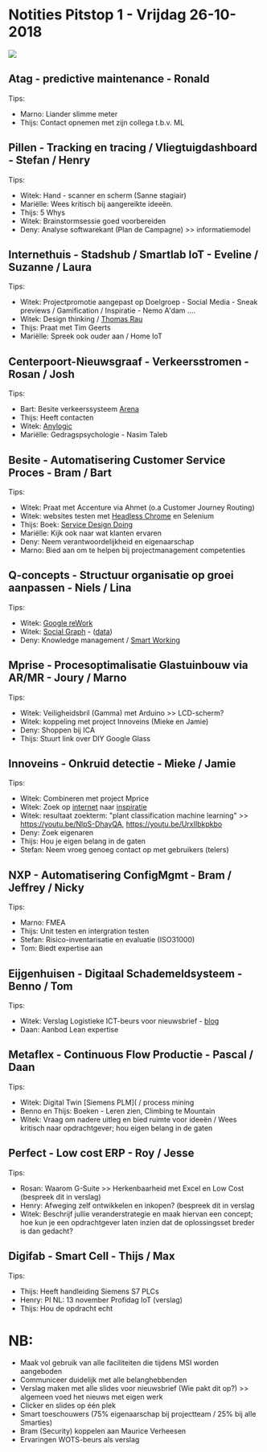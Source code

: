 # Notities Pitstop 1 - Vrijdag 26-10-2018
![](http://ignorelimits.com/wp-content/uploads/2017/06/10-THINGS-THAT-REQUIRE-ZERO-TALENT-724x1024.jpg)


## Atag - predictive maintenance - Ronald
Tips:
- Marno: Liander slimme meter
- Thijs: Contact opnemen met zijn collega t.b.v. ML


## Pillen - Tracking en tracing / Vliegtuigdashboard - Stefan / Henry
Tips:
- Witek: Hand - scanner en scherm (Sanne stagiair)
- Mariëlle: Wees kritisch bij aangereikte ideeën.
- Thijs: 5 Whys
- Witek: Brainstormsessie goed voorbereiden
- Deny: Analyse softwarekant (Plan de Campagne) >> informatiemodel

## Internethuis - Stadshub / Smartlab IoT - Eveline / Suzanne / Laura
Tips:
- Witek: Projectpromotie aangepast op Doelgroep - Social Media - Sneak previews / Gamification / Inspiratie - Nemo A'dam ....
- Witek: Design thinking / [Thomas Rau](http://www.rau.eu/over-ons/)
- Thijs: Praat met Tim Geerts
- Mariëlle: Spreek ook ouder aan / Home IoT

## Centerpoort-Nieuwsgraaf - Verkeersstromen - Rosan / Josh
Tips:
- Bart: Besite verkeerssysteem [Arena](https://www.besite.nl/reference/johan-cruijff-arena/)
- Thijs: Heeft contacten
- Witek: [Anylogic](https://www.anylogic.com/)
- Mariëlle: Gedragspsychologie - Nasim Taleb

## Besite - Automatisering Customer Service Proces - Bram / Bart
Tips:
- Witek: Praat met Accenture via Ahmet (o.a Customer Journey Routing)
- Witek: websites testen met [Headless Chrome](https://developers.google.com/web/tools/puppeteer/) en Selenium
- Thijs: Boek: [Service Design Doing](https://www.thisisservicedesigndoing.com/)
- Mariëlle: Kijk ook naar wat klanten ervaren
- Deny: Neem verantwoordelijkheid en eigenaarschap
- Marno: Bied aan om te helpen bij projectmanagement competenties

## Q-concepts - Structuur organisatie op groei aanpassen - Niels / Lina
Tips:
- Witek: [Google reWork](https://youtu.be/QC_PGHkRvTw)
- Witek: [Social Graph](https://github.com/minorsmart/sep2018/blob/master/docs/inspiratiesessies/000003.png?raw=true) - ([data](https://docs.google.com/spreadsheets/d/1mf1BJPOkrpS_XJafI62gl82wDoZaqZnziMt3co3Z1_c/edit?usp=sharing))
- Deny: Knowledge management / [Smart Working](https://www.fme.nl/nl/kansen-pakken-smart-working-model)

## Mprise - Procesoptimalisatie Glastuinbouw via AR/MR - Joury / Marno
Tips:
- Witek: Veiligheidsbril (Gamma) met Arduino >> LCD-scherm?
- Witek: koppeling met project Innoveins (Mieke en Jamie)
- Deny: Shoppen bij ICA
- Thijs: Stuurt link over DIY Google Glass

## Innoveins - Onkruid detectie - Mieke / Jamie
Tips:
- Witek: Combineren met project Mprice
- Witek: Zoek op [internet](https://youtu.be/-YCa8RntsRE) naar [inspiratie](https://youtu.be/aPHRPGIB-ko)
- Witek: resultaat zoekterm: "plant classification machine learning" >> https://youtu.be/NlpS-DhayQA, https://youtu.be/UrxIIbkpkbo
- Deny: Zoek eigenaren
- Thijs: Hou je eigen belang in de gaten
- Stefan: Neem vroeg genoeg contact op met gebruikers (telers)

## NXP - Automatisering ConfigMgmt - Bram / Jeffrey / Nicky
Tips:
- Marno: FMEA
- Thijs: Unit testen en intergration testen
- Stefan: Risico-inventarisatie en evaluatie (ISO31000)
- Tom: Biedt expertise aan

## Eijgenhuisen - Digitaal Schademeldsysteem - Benno / Tom
Tips:
- Witek: Verslag Logistieke ICT-beurs voor nieuwsbrief - [blog](https://bountielol.github.io/studytech/index.html)
- Daan: Aanbod Lean expertise

## Metaflex - Continuous Flow Productie - Pascal / Daan
Tips:
- Witek: Digital Twin [Siemens PLM]( / process mining
- Benno en Thijs: Boeken - Leren zien, Climbing te Mountain
- Witek: Vraag om nadere uitleg en bied ruimte voor ideeën / Wees kritisch naar opdrachtgever; hou eigen belang in de gaten

## Perfect - Low cost ERP - Roy / Jesse
Tips:
- Rosan: Waarom G-Suite >> Herkenbaarheid met Excel en Low Cost (bespreek dit in verslag)
- Henry: Afweging zelf ontwikkelen en inkopen? (bespreek dit in verslag
- Witek: Beschrijf jullie veranderstrategie en maak hiervan een concept; hoe kun je een opdrachtgever laten inzien dat de oplossingsset breder is dan gedacht?

## Digifab - Smart Cell - Thijs / Max
Tips:
- Thijs: Heeft handleiding Siemens S7 PLCs
- Henry: PI NL: 13 november Profidag IoT (verslag)
- Thijs: Hou de opdracht echt

# NB:
- Maak vol gebruik van alle faciliteiten die tijdens MSI worden aangeboden
- Communiceer duidelijk met alle belanghebbenden
- Verslag maken met alle slides voor nieuwsbrief (Wie pakt dit op?) >> algemeen voed het nieuws met eigen werk
- Clicker en slides op één plek
- Smart toeschouwers (75% eigenaarschap bij projectteam / 25% bij alle Smarties)
- Bram (Security) koppelen aan Maurice Verheesen
- Ervaringen WOTS-beurs als verslag
